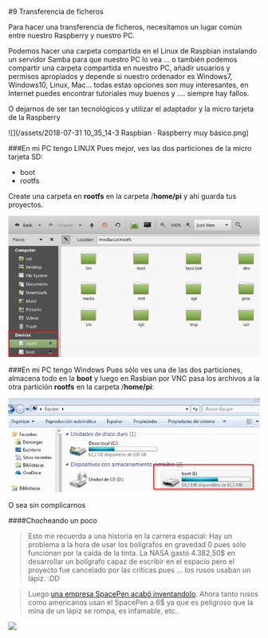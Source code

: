 #9 Transferencia de ficheros

Para hacer una transferencia de ficheros, necesitamos un lugar común entre nuestro Raspberry y nuestro PC.

Podemos hacer una carpeta compartida en el Linux de Raspbian instalando un servidor Samba para que nuestro PC lo vea ... o también podemos compartir una carpeta compartida en nuestro PC, añadir usuarios y permisos apropiados y depende si nuestro ordenador es Windows7, Windows10, Linux, Mac... todas estas opciones son muy interesantes, en Internet puedes encontrar tutoriales muy buenos y .... siempre hay fallos.

O dejarnos de ser tan tecnológicos y utilizar el adaptador y la micro tarjeta de la Raspberry

![](/assets/2018-07-31 10_35_14-3 Raspbian · Raspberry muy básico.png)


###En mi PC tengo LINUX
Pues mejor, ves las dos particiones de la micro tarjeta SD:
* boot
* rootfs

Create una carpeta en **rootfs** en la carpeta /**home/pi** y ahí guarda tus proyectos.

![](/assets/rootfs.jpg)

###En mi PC tengo Windows
Pues sólo ves una de las dos particiones, almacena todo en la **boot** y luego en Rasbian por VNC pasa los archivos a la otra partición **rootfs** en la carpeta /**home/pi**:

![](/assets/boot.jpg)

O sea sin complicarnos

####Chocheando un poco

>Esto me recuerda a una historia en la carrera espacial: Hay un problema a la hora de usar los bolígrafos en gravedad 0 pues sólo funcionan por la caída de la tinta. La NASA gastó 4.382,50$ en desarrollar un bolígrafo capaz de escribir en el espacio pero el proyecto fue cancelado por las críticas pues ... los rusos usaban un lápiz. :DD

>Luego [una empresa SpacePen acabó inventandolo](https://es.wikipedia.org/wiki/Space_Pen). Ahora tanto rusos como americanos usan el SpacePen a 6$ ya que es peligroso que la mina de un lápiz se rompa, es infamable, etc.. 

![](https://ugc.kn3.net/i/origin/http://1.bp.blogspot.com/-jZV23R0Bs9E/TirUPUok6LI/AAAAAAAAAbk/o4aOlQzE_PI/s400/astronauta.jpg)

